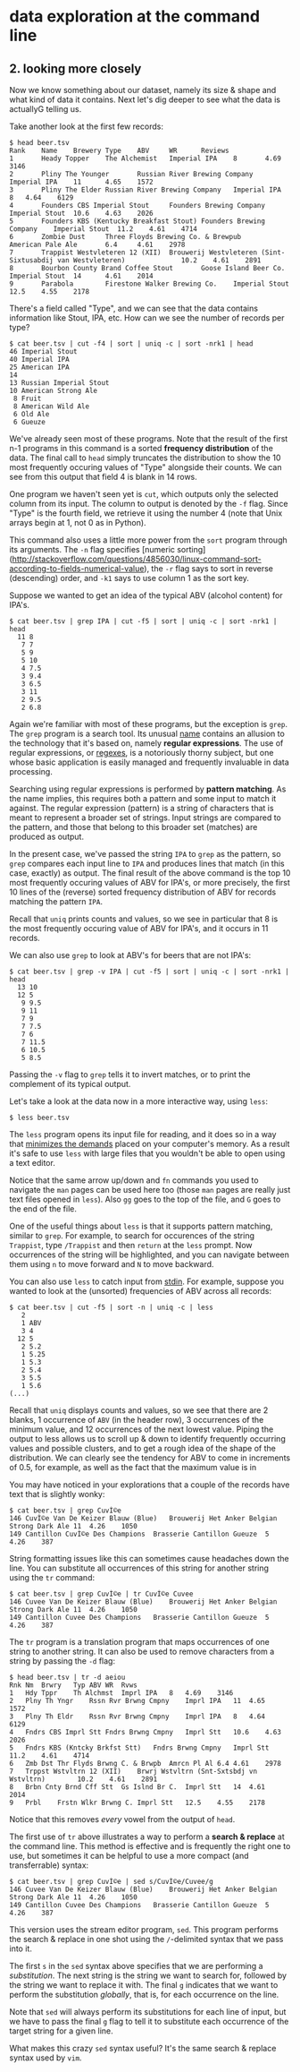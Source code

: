 <!-- author: Jason Dolatshahi -->

# data exploration at the command line

## 2. looking more closely

Now we know something about our dataset, namely its size & shape and what kind
of data it contains. Next let's dig deeper to see what the data is actuallyG
telling us.

Take another look at the first few records:

    $ head beer.tsv
    Rank    Name    Brewery Type    ABV     WR      Reviews
    1       Heady Topper    The Alchemist   Imperial IPA    8       4.69    3146
    2       Pliny The Younger       Russian River Brewing Company   Imperial IPA    11      4.65    1572
    3       Pliny The Elder Russian River Brewing Company   Imperial IPA    8   4.64    6129
    4       Founders CBS Imperial Stout     Founders Brewing Company    Imperial Stout  10.6    4.63    2026
    5       Founders KBS (Kentucky Breakfast Stout) Founders Brewing Company    Imperial Stout  11.2    4.61    4714
    6       Zombie Dust     Three Floyds Brewing Co. & Brewpub      American Pale Ale       6.4     4.61    2978
    7       Trappist Westvleteren 12 (XII)  Brouwerij Westvleteren (Sint-Sixtusabdij van Westvleteren)              10.2    4.61    2891
    8       Bourbon County Brand Coffee Stout       Goose Island Beer Co.   Imperial Stout  14      4.61    2014
    9       Parabola        Firestone Walker Brewing Co.    Imperial Stout  12.5    4.55    2178 

There's a field called "Type", and we can see that the data contains
information like Stout, IPA, etc. How can we see the number of records per
type?

    $ cat beer.tsv | cut -f4 | sort | uniq -c | sort -nrk1 | head
    46 Imperial Stout
    40 Imperial IPA
    25 American IPA
    14
    13 Russian Imperial Stout
    10 American Strong Ale
     8 Fruit
     8 American Wild Ale
     6 Old Ale
     6 Gueuze

We've already seen most of these programs. Note that the
result of the first n-1 programs in this command is a sorted **frequency
distribution** of the data. The final call to `head` simply truncates the
distribution to show the 10 most frequently occuring values of "Type"
alongside their counts. We can see from this output that field 4 is blank in 14
rows.

One program we haven't seen yet is `cut`, which outputs only the selected column
from its input. The column to output is denoted by the `-f` flag. Since "Type" is
the fourth field, we retrieve it using the number 4 (note that Unix arrays begin
at 1, not 0 as in Python).

This command also uses a little more power from the `sort` program through its
arguments. The `-n` flag specifies
[numeric sorting]
(http://stackoverflow.com/questions/4856030/linux-command-sort-according-to-fields-numerical-value),
the `-r` flag says to sort in reverse (descending) order, and `-k1` says to use
column 1 as the sort key.

Suppose we wanted to get an idea of the typical ABV (alcohol content) for IPA's.

    $ cat beer.tsv | grep IPA | cut -f5 | sort | uniq -c | sort -nrk1 | head
      11 8
       7 7
       5 9
       5 10
       4 7.5
       3 9.4
       3 6.5
       3 11
       2 9.5
       2 6.8

Again we're familiar with most of these programs, but the exception is `grep`.
The `grep` program is a search tool. Its unusual [name](https://kb.iu.edu/d/abnd) contains an allusion to
the technology that it's based on, namely **regular expressions**. The use of regular
expressions, or [regexes](http://www.diveintopython.net/regular_expressions/),
is a notoriously thorny subject, but one whose basic application is easily
managed and frequently invaluable in data processing.

Searching using regular expressions is performed by **pattern matching**. As
the name implies, this requires both a pattern and some input to match it
against. The regular expression (pattern) is a string of characters that is
meant to represent a broader set of strings. Input strings are compared to the
pattern, and those that belong to this broader set (matches) are produced as output.

In the present case, we've passed the string `IPA` to `grep` as the pattern, so 
`grep` compares each input line to `IPA` and produces lines that match (in
this case, exactly) as output. The final result of the above command is the
top 10 most frequently occuring values of ABV for IPA's, or more precisely, the
first 10 lines of the (reverse) sorted frequency distribution of ABV for records matching
the pattern `IPA`. 

Recall that `uniq` prints counts and values, so we see in particular that 8 is
the most frequently occuring value of ABV for IPA's, and it occurs in 11 records.

We can also use `grep` to look at ABV's for beers that are not IPA's:

    $ cat beer.tsv | grep -v IPA | cut -f5 | sort | uniq -c | sort -nrk1 | head
      13 10
      12 5
       9 9.5
       9 11
       7 9
       7 7.5
       7 6
       7 11.5
       6 10.5
       5 8.5

Passing the `-v` flag to `grep` tells it to invert matches, or to print the
complement of its typical output.

Let's take a look at the data now in a more interactive way, using `less`:

    $ less beer.tsv

The `less` program opens its input file for reading, and it does so in a way
that [minimizes the demands](https://en.wikipedia.org/wiki/Less_(Unix))
placed on your computer's memory. As a result it's
safe to use `less` with large files that you wouldn't be able to open using a
text editor.

Notice that the same arrow up/down and `fn` commands you used to navigate the
`man` pages can be used here too (those `man` pages are really
just text files opened in `less`). Also `gg` goes to the top of the file, and
`G` goes to the end of the file.

One of the useful things about `less` is that it supports pattern matching,
similar to `grep`. For example, to search for occurences of the string `Trappist`,
type `/Trappist` and then `return` at the `less` prompt. Now occurrences of the string
will be highlighted, and you can navigate between them using `n` to move
forward and `N` to move backward.

You can also use `less` to catch input from
[stdin](http://stackoverflow.com/questions/3385201/confused-about-stdin-stdout-and-stderr).
For example, suppose you wanted to look at the (unsorted) frequencies of ABV
across all records:

    $ cat beer.tsv | cut -f5 | sort -n | uniq -c | less
       2 
       1 ABV
       3 4
      12 5
       2 5.2
       1 5.25
       1 5.3
       2 5.4
       3 5.5
       1 5.6
    (...)

Recall that `uniq` displays counts and values, so we see that there are 2
blanks, 1 occurrence of `ABV` (in the header row), 3 occurrences of the
minimum value, and 12 occurrences of the next lowest value. Piping the output
to less allows us to scroll up & down to identify frequently occurring values
and possible clusters, and to get a rough idea of the shape of the
distribution. We can clearly see the tendency for ABV to come in increments of
0.5, for example, as well as the fact that the maximum value is in 

You may have noticed in your explorations that a couple of the records have text that
is slightly wonky:

    $ cat beer.tsv | grep CuvÌ©e
    146	CuvÌ©e Van De Keizer Blauw (Blue)	Brouwerij Het Anker	Belgian Strong Dark Ale	11	4.26	1050
    149	Cantillon CuvÌ©e Des Champions	Brasserie Cantillon	Gueuze	5	4.26	387

String formatting issues like this can sometimes cause headaches down the line.
You can substitute all occurrences of this string for another string using the
`tr` command:

    $ cat beer.tsv | grep CuvÌ©e | tr CuvÌ©e Cuvee
    146	Cuvee Van De Keizer Blauw (Blue)	Brouwerij Het Anker	Belgian Strong Dark Ale	11	4.26	1050
    149	Cantillon Cuvee Des Champions	Brasserie Cantillon	Gueuze	5	4.26	387

The `tr` program is a translation program that maps occurrences of one string
to another string. It can also be used to remove characters from a string by
passing the `-d` flag:

    $ head beer.tsv | tr -d aeiou
    Rnk	Nm	Brwry	Typ	ABV	WR	Rvws
    1	Hdy Tppr	Th Alchmst	Imprl IPA	8	4.69	3146
    2	Plny Th Yngr	Rssn Rvr Brwng Cmpny	Imprl IPA	11	4.65	1572
    3	Plny Th Eldr	Rssn Rvr Brwng Cmpny	Imprl IPA	8	4.64	6129
    4	Fndrs CBS Imprl Stt	Fndrs Brwng Cmpny	Imprl Stt	10.6	4.63	2026
    5	Fndrs KBS (Kntcky Brkfst Stt)	Fndrs Brwng Cmpny	Imprl Stt	11.2	4.61	4714
    6	Zmb Dst	Thr Flyds Brwng C. & Brwpb	Amrcn Pl Al	6.4	4.61	2978
    7	Trppst Wstvltrn 12 (XII)	Brwrj Wstvltrn (Snt-Sxtsbdj vn Wstvltrn)		10.2	4.61	2891
    8	Brbn Cnty Brnd Cff Stt	Gs Islnd Br C.	Imprl Stt	14	4.61	2014
    9	Prbl	Frstn Wlkr Brwng C.	Imprl Stt	12.5	4.55	2178

Notice that this removes *every* vowel from the output of `head`.

The first use of `tr` above illustrates a way to perform a **search & replace** at
the command line. This method is effective and is frequently the right one to use,
but sometimes it can be helpful to use a more compact (and transferrable)
syntax:

    $ cat beer.tsv | grep CuvÌ©e | sed s/CuvÌ©e/Cuvee/g
    146	Cuvee Van De Keizer Blauw (Blue)	Brouwerij Het Anker	Belgian Strong Dark Ale	11	4.26	1050
    149	Cantillon Cuvee Des Champions	Brasserie Cantillon	Gueuze	5	4.26	387

This version uses the stream editor program, `sed`. This program performs the
search & replace in one shot using the `/`-delimited syntax that we pass into it.

The first `s` in the `sed` syntax above specifies that we are performing a
*substitution*. The next string is the string we want to search for, followed by the
string we want to replace it with. The final `g` indicates that we want to
perform the substitution *globally*, that is, for each occurrence on the line.

Note that `sed` will always perform its substitutions for each line of input, but we
have to pass the final `g` flag to tell it to substitute each occurrence
of the target string for a given line.

What makes this crazy `sed` syntax useful? It's the same search & replace
syntax used by `vim`.
